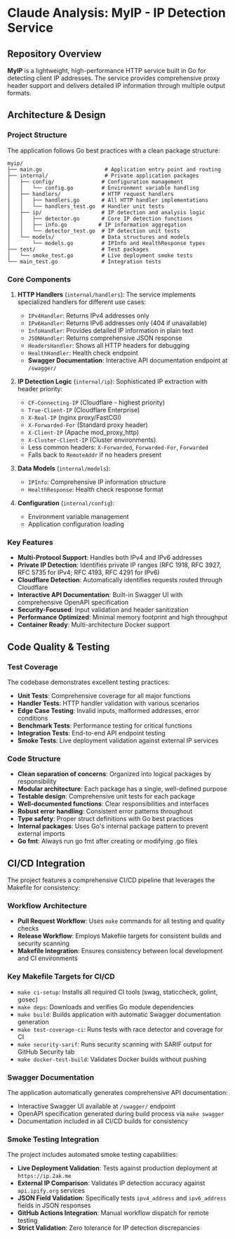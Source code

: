 # Claude Analysis: MyIP - IP Detection Service

## Repository Overview

**MyIP** is a lightweight, high-performance HTTP service built in Go for detecting client IP addresses. The service provides comprehensive proxy header support and delivers detailed IP information through multiple output formats.

## Architecture & Design

### Project Structure

The application follows Go best practices with a clean package structure:

```
myip/
├── main.go                    # Application entry point and routing
├── internal/                  # Private application packages
│   ├── config/               # Configuration management
│   │   └── config.go         # Environment variable handling
│   ├── handlers/             # HTTP request handlers
│   │   ├── handlers.go       # All HTTP handler implementations
│   │   └── handlers_test.go  # Handler unit tests
│   ├── ip/                   # IP detection and analysis logic
│   │   ├── detector.go       # Core IP detection functions
│   │   ├── info.go          # IP information aggregation
│   │   └── detector_test.go  # IP detection unit tests
│   └── models/               # Data structures and models
│       └── models.go         # IPInfo and HealthResponse types
├── test/                     # Test packages
│   └── smoke_test.go         # Live deployment smoke tests
└── main_test.go              # Integration tests
```

### Core Components

1. **HTTP Handlers** (`internal/handlers`): The service implements specialized handlers for different use cases:
   - `IPv4Handler`: Returns IPv4 addresses only
   - `IPv6Handler`: Returns IPv6 addresses only (404 if unavailable)
   - `InfoHandler`: Provides detailed IP information in plain text
   - `JSONHandler`: Returns comprehensive JSON response
   - `HeadersHandler`: Shows all HTTP headers for debugging
   - `HealthHandler`: Health check endpoint
   - **Swagger Documentation**: Interactive API documentation endpoint at `/swagger/`

2. **IP Detection Logic** (`internal/ip`): Sophisticated IP extraction with header priority:
   - `CF-Connecting-IP` (Cloudflare - highest priority)
   - `True-Client-IP` (Cloudflare Enterprise)
   - `X-Real-IP` (nginx proxy/FastCGI)
   - `X-Forwarded-For` (Standard proxy header)
   - `X-Client-IP` (Apache mod_proxy_http)
   - `X-Cluster-Client-IP` (Cluster environments)
   - Less common headers: `X-Forwarded`, `Forwarded-For`, `Forwarded`
   - Falls back to `RemoteAddr` if no headers present

3. **Data Models** (`internal/models`):
   - `IPInfo`: Comprehensive IP information structure
   - `HealthResponse`: Health check response format

4. **Configuration** (`internal/config`):
   - Environment variable management
   - Application configuration loading

### Key Features

- **Multi-Protocol Support**: Handles both IPv4 and IPv6 addresses
- **Private IP Detection**: Identifies private IP ranges (RFC 1918, RFC 3927, RFC 5735 for IPv4; RFC 4193, RFC 4291 for IPv6)
- **Cloudflare Detection**: Automatically identifies requests routed through Cloudflare
- **Interactive API Documentation**: Built-in Swagger UI with comprehensive OpenAPI specification
- **Security-Focused**: Input validation and header sanitization
- **Performance Optimized**: Minimal memory footprint and high throughput
- **Container Ready**: Multi-architecture Docker support

## Code Quality & Testing

### Test Coverage
The codebase demonstrates excellent testing practices:

- **Unit Tests**: Comprehensive coverage for all major functions
- **Handler Tests**: HTTP handler validation with various scenarios
- **Edge Case Testing**: Invalid inputs, malformed addresses, error conditions
- **Benchmark Tests**: Performance testing for critical functions
- **Integration Tests**: End-to-end API endpoint testing
- **Smoke Tests**: Live deployment validation against external IP services

### Code Structure
- **Clean separation of concerns**: Organized into logical packages by responsibility
- **Modular architecture**: Each package has a single, well-defined purpose
- **Testable design**: Comprehensive unit tests for each package
- **Well-documented functions**: Clear responsibilities and interfaces
- **Robust error handling**: Consistent error patterns throughout
- **Type safety**: Proper struct definitions with Go best practices
- **Internal packages**: Uses Go's internal package pattern to prevent external imports
- **Go fmt**: Always run go fmt after creating or modifying .go files

## CI/CD Integration

The project features a comprehensive CI/CD pipeline that leverages the Makefile for consistency:

### Workflow Architecture
- **Pull Request Workflow**: Uses `make` commands for all testing and quality checks
- **Release Workflow**: Employs Makefile targets for consistent builds and security scanning
- **Makefile Integration**: Ensures consistency between local development and CI environments

### Key Makefile Targets for CI/CD
- `make ci-setup`: Installs all required CI tools (swag, staticcheck, golint, gosec)
- `make deps`: Downloads and verifies Go module dependencies
- `make build`: Builds application with automatic Swagger documentation generation
- `make test-coverage-ci`: Runs tests with race detector and coverage for CI
- `make security-sarif`: Runs security scanning with SARIF output for GitHub Security tab
- `make docker-test-build`: Validates Docker builds without pushing

### Swagger Documentation
The application automatically generates comprehensive API documentation:
- Interactive Swagger UI available at `/swagger/` endpoint
- OpenAPI specification generated during build process via `make swagger`
- Documentation included in all CI/CD builds for consistency

### Smoke Testing Integration
The project includes automated smoke testing capabilities:
- **Live Deployment Validation**: Tests against production deployment at `https://ip.2ak.me`
- **External IP Comparison**: Validates IP detection accuracy against `api.ipify.org` services
- **JSON Field Validation**: Specifically tests `ipv4_address` and `ipv6_address` fields in JSON responses
- **GitHub Actions Integration**: Manual workflow dispatch for remote testing
- **Strict Validation**: Zero tolerance for IP detection discrepancies
